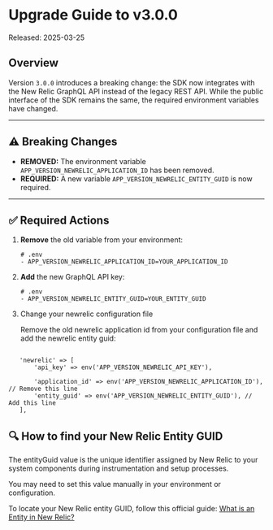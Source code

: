# Upgrade Guide to v3.0.0

Released: 2025-03-25

## Overview

Version `3.0.0` introduces a breaking change: the SDK now integrates with the New Relic GraphQL API instead of the legacy REST API. While the public interface of the SDK remains the same, the required environment variables have changed.

---

## ⚠️ Breaking Changes

- **REMOVED:** The environment variable `APP_VERSION_NEWRELIC_APPLICATION_ID` has been removed.
- **REQUIRED:** A new variable `APP_VERSION_NEWRELIC_ENTITY_GUID` is now required.

---

## ✅ Required Actions

1. **Remove** the old variable from your environment:

   ```
   # .env
   - APP_VERSION_NEWRELIC_APPLICATION_ID=YOUR_APPLICATION_ID
   ```

2. **Add** the new GraphQL API key:

   ```
   # .env
   - APP_VERSION_NEWRELIC_ENTITY_GUID=YOUR_ENTITY_GUID
   ```

3. Change your newrelic configuration file

   Remove the old newrelic application id from your configuration file and add the newrelic entity guid:
 ```
 
    'newrelic' => [
        'api_key' => env('APP_VERSION_NEWRELIC_API_KEY'),

        'application_id' => env('APP_VERSION_NEWRELIC_APPLICATION_ID'), // Remove this line
        'entity_guid' => env('APP_VERSION_NEWRELIC_ENTITY_GUID'), // Add this line
    ],
 ```

## 🔍 How to find your New Relic Entity GUID
The entityGuid value is the unique identifier assigned by New Relic to your system components during instrumentation and setup processes.

You may need to set this value manually in your environment or configuration.

To locate your New Relic entity GUID, follow this official guide: [What is an Entity in New Relic?](https://docs.newrelic.com/docs/new-relic-solutions/new-relic-one/core-concepts/what-entity-new-relic/)